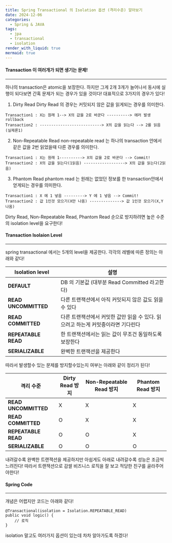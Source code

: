 ```yaml
---
title: Spring Transactional 의 Isolation 옵션 (격리수준) 알아보기
date: 2024-12-06
categories:
  - Spring & JAVA
tags:
  - jpa
  - transactional
  - isolation
render_with_liquid: true
mermaid: true
---
```

#### Transaction 이 여러개가 되면 생기는 문제!
---
하나의 transaction은 atomic을 보장한다. 하지만 그게 2개 3개가 늘어나서 동시에 실행이 되다보면 간혹 문제가 되는 경우가 있을 것이다! 대표적으로 3가지의 경우가 있다!

1. Dirty Read
Dirty Read 의 경우는 커밋되지 않은 값을 읽게되는 경우를 의미한다.
```
Transaction1 : X는 원래 1--> X의 값을 2로 바꾼다 ----------> 에러 발생 rollback
Transaction2 : ---------------------------> X의 값을 읽는다 --> 2를 읽음 (실제론1)
```

2. Non-Repeatable Read
non-repeatable read 는 하나의 transaction 안에서 같은 값을 2번 읽었을때 다른 경우를 의미한다.

```
Transaction1 : X는 원래 1----------> X의 값을 2로 바꾼다 --> Commit!
Transaction2 : X의 값을 읽는다(1읽음) ------------------> X의 값을 읽는다(2읽음)
```

3. Phantom Read
phantom read 는 원래는 없었던 정보를 한 transaction안에서 얻게되는 경우를 의미한다.
```
Transaction1 : X 에 1 넣음 ---------> Y 에 1 넣음 --> Commit!
Transaction2 : 값 1인것 모으기(X만 나옴) --------------> 값 1인것 모으기(X,Y 나옴)
```

Dirty Read, Non-Repeatable Read, Phantom Read 순으로 방지하려면 높은 수준의 isolation level을 요구한다! 

#### Transaction Isolaion Level
---
spring transactional 에서는 5개의 level을 제공한다. 각각의 레벨에 따른 정의는 아래와 같다!

| Isolation level      | 설명                                             |
| -------------------- | ---------------------------------------------- |
| **DEFAULT**          | DB 의 기본값 (대부분 Read Committed 라고한다)             |
| **READ UNCOMMITTED** | 다른 트랜잭션에서 아직 커밋되지 않은 값도 읽을 수 있다                |
| **READ COMMITTED**   | 다른 트랜잭션에서 커밋한 값만 읽을 수 있다. 읽으려고 하는게 커밋중이라면 기다린다 |
| **REPEATABLE READ**  | 한 트랜잭션에서는 읽는 값이 무조건 동일하도록 보장한다                 |
| **SERIALIZABLE**     | 완벽한 트랜잭션을 제공한다                                 |

따라서 발생할수 있는 문제를 방지할수있는지 여부는 아래와 같이 정리가 된다!

| **격리 수준**            | **Dirty Read** 방지 | **Non-Repeatable Read** 방지 | **Phantom Read** 방지 |
| -------------------- | ----------------- | -------------------------- | ------------------- |
| **READ UNCOMMITTED** | X                 | X                          | X                   |
| **READ COMMITTED**   | O                 | X                          | X                   |
| **REPEATABLE READ**  | O                 | O                          | X                   |
| **SERIALIZABLE**     | O                 | O                          | O                   |

내려갈수록 완벽한 트랜잭션을 제공하지만 아쉽게도 아래로 내려갈수록 성능은 조금씩 느려진다! 따라서 트랜잭션으로 감쌀 비즈니스 로직을 잘 보고 적당한 친구를 골라주어야한다!

#### Spring Code
---
개념은 어렵지만 코드는 아래와 같다!

```
@Transactional(isolation = Isolation.REPEATABLE_READ)
public void logic() {
    // 로직
}
```

isolation 말고도 여러가지 옵션이 있는데 차차 알아가도록 하겠다!